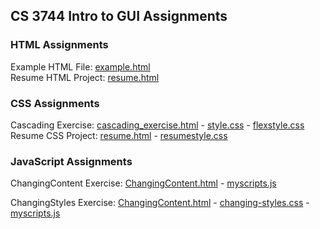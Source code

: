 ## CS 3744 Intro to GUI Assignments

### HTML Assignments

Example HTML File: [example.html](/HTML/example)  
Resume HTML Project: [resume.html](/HTML/resume)  

### CSS Assignments

Cascading Exercise: [cascading_exercise.html](/CSS/cascading_exercise) - [style.css](/CSS/style.css) - [flexstyle.css](/CSS/flexstyle.css)  
Resume CSS Project: [resume.html](/CSS/resume) - [resumestyle.css](/CSS/resumestyle.css)

### JavaScript Assignments

ChangingContent Exercise: [ChangingContent.html](/JavaScript/ChangingContent/ChangingContent) - [myscripts.js](/JavaScript/ChangingContent/myscripts.js)

ChangingStyles Exercise: [ChangingContent.html](/JavaScript/ChangingStyles/ChangingContent) - [changing-styles.css](/JavaScript/ChangingStyles/changing-styles.css) - [myscripts.js](/JavaScript/ChangingStyles/myscripts.js)

<!-- ## Welcome to GitHub Pages

You can use the [editor on GitHub](https://github.com/jpullman13/jpullman13.github.io/edit/master/index.md) to maintain and preview the content for your website in Markdown files.

Whenever you commit to this repository, GitHub Pages will run [Jekyll](https://jekyllrb.com/) to rebuild the pages in your site, from the content in your Markdown files.

### Markdown

Markdown is a lightweight and easy-to-use syntax for styling your writing. It includes conventions for

```markdown
Syntax highlighted code block

# Header 1
## Header 2
### Header 3

- Bulleted
- List

1. Numbered
2. List

**Bold** and _Italic_ and `Code` text

[Link](url) and ![Image](src)
```

For more details see [GitHub Flavored Markdown](https://guides.github.com/features/mastering-markdown/).

### Jekyll Themes

Your Pages site will use the layout and styles from the Jekyll theme you have selected in your [repository settings](https://github.com/jpullman13/jpullman13.github.io/settings). The name of this theme is saved in the Jekyll `_config.yml` configuration file.

### Support or Contact

Having trouble with Pages? Check out our [documentation](https://docs.github.com/categories/github-pages-basics/) or [contact support](https://github.com/contact) and we’ll help you sort it out. -->
